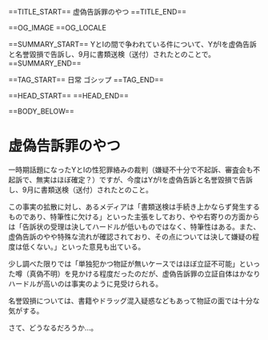 ==TITLE_START==
虚偽告訴罪のやつ
==TITLE_END==

==OG_IMAGE 
==OG_LOCALE 

==SUMMARY_START==
YとIの間で争われている件について、YがIを虚偽告訴と名誉毀損で告訴し、9月に書類送検（送付）されたとのことで。
==SUMMARY_END==

==TAG_START==
日常 ゴシップ
==TAG_END==

==HEAD_START==
==HEAD_END==

==BODY_BELOW==

# 虚偽告訴罪のやつ

一時期話題になったYとIの性犯罪絡みの裁判（嫌疑不十分で不起訴、審査会も不起訴で、無実はほぼ確定？）ですが、今度はYがIを虚偽告訴と名誉毀損で告訴し、9月に書類送検（送付）されたとのこと。

この事実の拡散に対し、あるメディアは「書類送検は手続き上かならず発生するものであり、特筆性に欠ける」といった主張をしており、やや右寄りの方面からは「告訴状の受理は決してハードルが低いものではなく、特筆性はある。また、虚偽告訴のやや特殊な流れが確認されており、その点については決して嫌疑の程度は低くない。」といった意見も出ている。

少し調べた限りでは「単独犯かつ物証が無いケースではほぼ立証不可能」といった噂（真偽不明）を見かける程度だったのだが、虚偽告訴罪の立証自体はかなりハードルが高いのは事実のように見受けられる。

名誉毀損については、書籍やドラッグ混入疑惑などもあって物証の面では十分な気がする。

さて、どうなるだろうか…。
